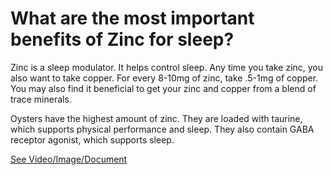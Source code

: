 # What are the most important benefits of Zinc for sleep?

Zinc is a sleep modulator. It helps control sleep. Any time you take zinc, you also want to take copper. For every 8-10mg of zinc, take .5-1mg of copper. You may also find it beneficial to get your zinc and copper from a blend of trace minerals.

Oysters have the highest amount of zinc. They are loaded with taurine, which supports physical performance and sleep. They also contain GABA receptor agonist, which supports sleep.

 [See Video/Image/Document](https://hls-player.drberg.com/asset?path=migrated-assets/zinc-has-an-unexpected-sleep-benefits)